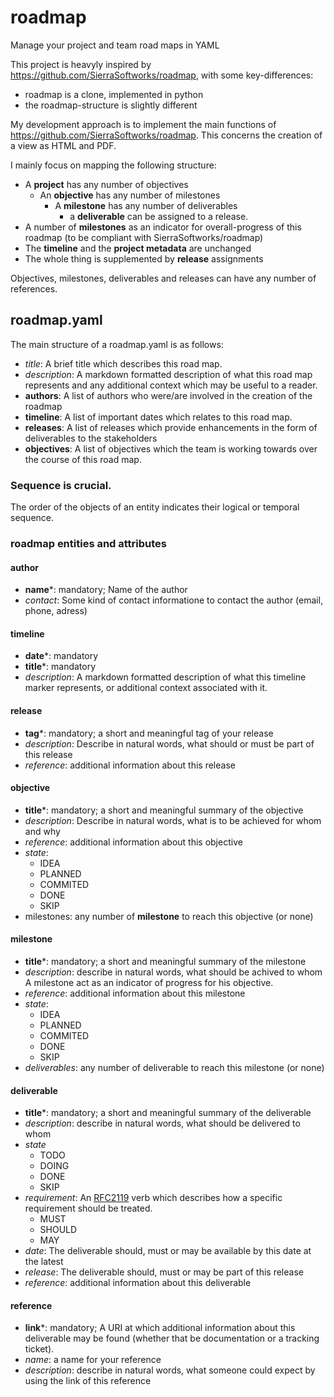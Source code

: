 # roadmap
Manage your project and team road maps in YAML

This project is heavyly inspired by https://github.com/SierraSoftworks/roadmap, with some key-differences:
 - roadmap is a clone, implemented in python
 - the roadmap-structure is slightly different

My development approach is to implement the main functions of https://github.com/SierraSoftworks/roadmap. This concerns the creation of a view as HTML and PDF.

I mainly focus on mapping the following structure:
 - A **project** has any number of objectives
    - An **objective** has any number of milestones
        - A **milestone** has any number of deliverables
            - a **deliverable** can be assigned to a release.
- A number of **milestones** as an indicator for overall-progress of this roadmap (to be compliant with SierraSoftworks/roadmap)
- The **timeline** and the **project metadata** are unchanged
- The whole thing is supplemented by **release** assignments

Objectives, milestones, deliverables and releases can have any number of references.

## roadmap.yaml
The main structure of a roadmap.yaml is as follows:
- *title*: A brief title which describes this road map.
- *description*: A markdown formatted description of what this road map represents and any additional context which may be useful to a reader.
- **authors**: A list of authors who were/are involved in the creation of the roadmap
- **timeline**: A list of important dates which relates to this road map.
- **releases**: A list of releases which provide enhancements in the form of deliverables to the stakeholders
- **objectives**: A list of objectives which the team is working towards over the course of this road map.

### Sequence is crucial. 
The order of the objects of an entity indicates their logical or temporal sequence.

### roadmap entities and attributes

#### author
- **name***: mandatory; Name of the author
- *contact*: Some kind of contact informatione to contact the author (email, phone, adress)

#### timeline
- **date***: mandatory
- **title***: mandatory
- *description*: A markdown formatted description of what this timeline marker represents, or additional context associated with it.

#### release
- **tag***: mandatory; a short and meaningful tag of your release
- *description*: Describe in natural words, what should or must be part of this release
- *reference*: additional information about this release

#### objective
- **title***: mandatory; a short and meaningful summary of the objective
- *description*: Describe in natural words, what is to be achieved for whom and why
- *reference*: additional information about this objective
- *state*:
    - IDEA
    - PLANNED
    - COMMITED
    - DONE
    - SKIP
- milestones: any number of **milestone** to reach this objective (or none)

#### milestone
- **title***: mandatory; a short and meaningful summary of the milestone
- *description*: describe in natural words, what should be achived to whom
A milestone act as an indicator of progress for his objective.
- *reference*: additional information about this milestone
- *state*:
    - IDEA
    - PLANNED
    - COMMITED
    - DONE
    - SKIP
- *deliverables*: any number of deliverable to reach this milestone (or none)

#### deliverable
- **title***: mandatory; a short and meaningful summary of the deliverable
- *description*: describe in natural words, what should be delivered to whom
- *state*
    - TODO
    - DOING
    - DONE
    - SKIP
- *requirement*: An [RFC2119](https://datatracker.ietf.org/doc/html/rfc2119) verb which describes how a specific requirement should be treated.
    - MUST
    - SHOULD
    - MAY
- *date*: The deliverable should, must or may be available by this date at the latest
- *release*: The deliverable should, must or may be part of this release
- *reference*: additional information about this deliverable

#### reference
- **link***: mandatory; A URI at which additional information about this deliverable may be found (whether that be documentation or a tracking ticket).
- *name*: a name for your reference
- *description*: describe in natural words, what someone could expect by using the link of this reference